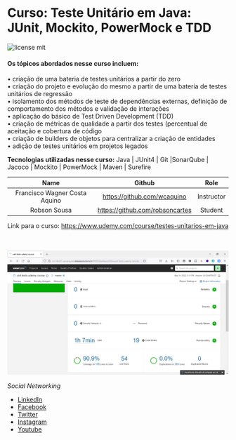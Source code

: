 # Curso: Teste Unitário em Java: JUnit, Mockito, PowerMock e TDD

![license mit](https://img.shields.io/github/license/robsoncartes/unit-tests-udemy-course)

#### Os tópicos abordados nesse curso incluem:

• criação de uma bateria de testes unitários a partir do zero\
• criação do projeto e evolução do mesmo a partir de uma bateria de testes unitários de regressão\
• isolamento dos métodos de teste de dependências externas, definição de comportamento dos métodos e validação de interações\
• aplicação do básico de Test Driven Development (TDD)\
• criação de métricas de qualidade a partir dos testes (percentual de aceitação e cobertura de código\
• criação de builders de objetos para centralizar a criação de entidades\
• adição de testes unitários em projetos legados

**Tecnologias utilizadas nesse curso:** Java | JUnit4 | Git |SonarQube | Jacoco | Mockito | PowerMock | Maven | Surefire

|           **Name**            |           **Github**            |  **Role**  |
|:-----------------------------:|:-------------------------------:|:----------:|
| Francisco Wagner Costa Aquino |   https://github.com/wcaquino   | Instructor |
|         Robson Sousa          | https://github.com/robsoncartes |  Student   |    

Link para o curso: https://www.udemy.com/course/testes-unitarios-em-java

\
\
![](images/sonar-qube-3.png)

*Social Networking*

- [LinkedIn](https://www.linkedin.com/in/releasesolutions/)
- [Facebook](https://www.facebook.com/robsoncartes/)
- [Twitter](https://twitter.com/robson_cartes)
- [Instagram](https://www.instagram.com/robsoncartes/)
- [Youtube](https://www.youtube.com/robsoncartes)


